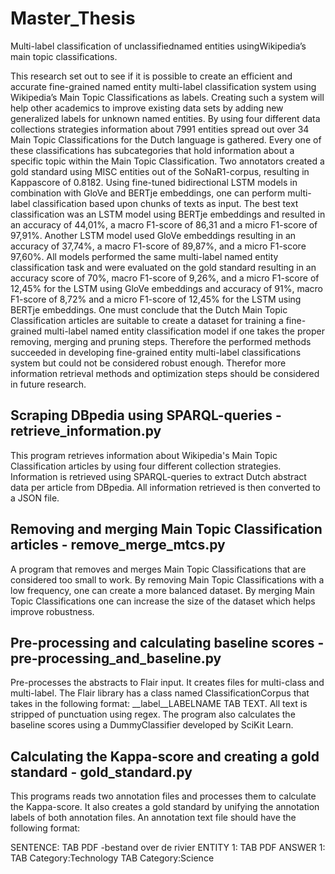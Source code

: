 # Master_Thesis
Multi-label classification of unclassifiednamed entities usingWikipedia’s main topic classifications.

This research set out to see if it is possible to create an efficient and accurate
fine-grained named entity multi-label classification system using Wikipedia’s Main
Topic Classifications as labels. Creating such a system will help other academics to
improve existing data sets by adding new generalized labels for unknown named
entities. By using four different data collections strategies information about 7991
entities spread out over 34 Main Topic Classifications for the Dutch language is
gathered. Every one of these classifications has subcategories that hold information
about a specific topic within the Main Topic Classification. Two annotators created
a gold standard using MISC entities out of the SoNaR1-corpus, resulting in Kappascore 
of 0.8182. Using fine-tuned bidirectional LSTM models in combination with
GloVe and BERTje embeddings, one can perform multi-label classification based
upon chunks of texts as input. The best text classification was an LSTM model using
BERTje embeddings and resulted in an accuracy of 44,01%, a macro F1-score of 86,31
and a micro F1-score of 97,91%. Another LSTM model used GloVe embeddings resulting in 
an accuracy of 37,74%, a macro F1-score of 89,87%, and a micro F1-score 97,60%. 
All models performed the same multi-label named entity classification task
and were evaluated on the gold standard resulting in an accuracy score of 70%,
macro F1-score of 9,26%, and a micro F1-score of 12,45% for the LSTM using GloVe
embeddings and accuracy of 91%, macro F1-score of 8,72% and a micro F1-score
of 12,45% for the LSTM using BERTje embeddings. One must conclude that the
Dutch Main Topic Classification articles are suitable to create a dataset for training a
fine-grained multi-label named entity classification model if one takes the proper removing,
merging and pruning steps. Therefore the performed methods succeeded
in developing fine-grained entity multi-label classifications system but could not be
considered robust enough. Therefor more information retrieval methods and optimization steps
should be considered in future research. 

## Scraping DBpedia using SPARQL-queries - retrieve_information.py

This program retrieves information about Wikipedia's Main Topic
Classification articles by using four different collection strategies.
Information is retrieved using SPARQL-queries to extract Dutch abstract data
per article from DBpedia. All information retrieved is then converted to a
JSON file.

## Removing and merging Main Topic Classification articles - remove_merge_mtcs.py

A program that removes and merges Main Topic Classifications that are
considered too small to work. By removing Main Topic Classifications
with a low frequency, one can create a more balanced dataset. By merging
Main Topic Classifications one can increase the size of the dataset which
helps improve robustness.

## Pre-processing and calculating baseline scores - pre-processing_and_baseline.py

Pre-processes the abstracts to Flair input. It creates files for multi-class
and multi-label. The Flair library has a class named ClassificationCorpus
that takes in the following format: __label__LABELNAME TAB TEXT. All text is
stripped of punctuation using regex. The program also calculates the baseline
scores using a DummyClassifier developed by SciKit Learn.

## Calculating the Kappa-score and creating a gold standard - gold_standard.py

This programs reads two annotation files and processes them to calculate the
Kappa-score. It also creates a gold standard by unifying the annotation
labels of both annotation files. An annotation
text file should have the following format:

SENTENCE: TAB PDF -bestand over de rivier
ENTITY 1: TAB PDF
ANSWER 1: TAB Category:Technology TAB Category:Science

